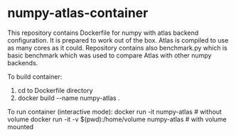 # numpy-atlas-container

This repository contains Dockerfile for numpy with atlas backend configuration. It is prepared to work out of the box. Atlas is compiled to use as many cores as it could. Repository contains also benchmark.py which is basic benchmark which was used to compare Atlas with other numpy backends.

To build container:
1. cd to Dockerfile directory
2. docker build --name numpy-atlas .

To run container (interactive mode):
docker run -it numpy-atlas # without volume
docker run -it -v $(pwd):/home/volume numpy-atlas # with volume mounted
